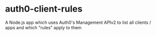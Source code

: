 # auth0-client-rules
A Node.js app which uses Auth0's Management APIv2 to list all clients / apps and which "rules" apply to them
